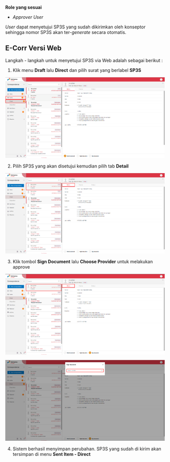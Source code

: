 **Role yang sesuai**

- *Approver User*

*User* dapat menyetujui SP3S yang sudah dikirimkan oleh konseptor sehingga nomor SP3S akan ter-*generate* secara otomatis. 

## **E-Corr Versi Web**

Langkah - langkah untuk menyetujui SP3S via Web adalah sebagai berikut :

1. Klik menu **Draft** lalu **Direct** dan pilih surat yang berlabel **SP3S**

![gambar](SP3S/SP3S_Web/SP12.png)

2. Pilih SP3S yang akan disetujui kemudian pilih tab **Detail**

![gambar](SP3S/SP3S_Web/SP13.png)

3. Klik tombol **Sign Document** lalu **Choose Provider** untuk melakukan approve 

![gambar](SP3S/SP3S_Web/SP16.png)

![gambar](SP3S/SP3S_Web/SP17.png)

4. Sistem berhasil menyimpan perubahan. SP3S yang sudah di kirim akan tersimpan di menu **Sent Item - Direct**




